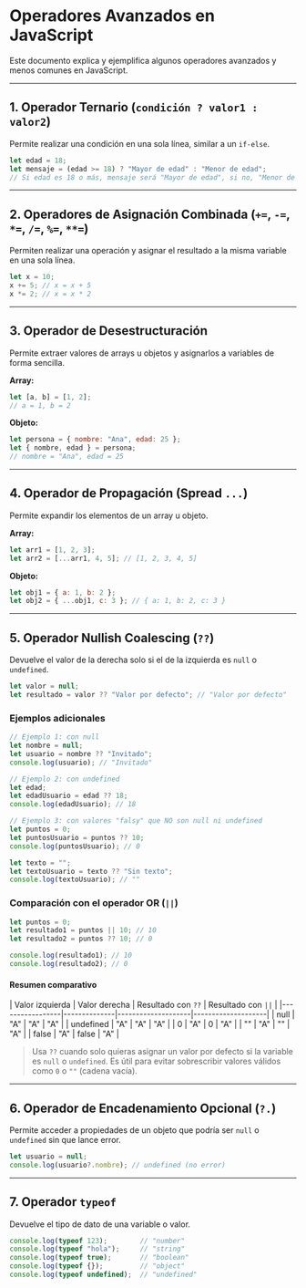 # Operadores Avanzados en JavaScript

Este documento explica y ejemplifica algunos operadores avanzados y menos comunes en JavaScript.

---

## 1. Operador Ternario (`condición ? valor1 : valor2`)
Permite realizar una condición en una sola línea, similar a un `if-else`.

```js
let edad = 18;
let mensaje = (edad >= 18) ? "Mayor de edad" : "Menor de edad";
// Si edad es 18 o más, mensaje será "Mayor de edad", si no, "Menor de edad"
```

---

## 2. Operadores de Asignación Combinada (`+=`, `-=`, `*=`, `/=`, `%=`, `**=`)
Permiten realizar una operación y asignar el resultado a la misma variable en una sola línea.

```js
let x = 10;
x += 5; // x = x + 5
x *= 2; // x = x * 2
```

---

## 3. Operador de Desestructuración
Permite extraer valores de arrays u objetos y asignarlos a variables de forma sencilla.

**Array:**
```js
let [a, b] = [1, 2];
// a = 1, b = 2
```

**Objeto:**
```js
let persona = { nombre: "Ana", edad: 25 };
let { nombre, edad } = persona;
// nombre = "Ana", edad = 25
```

---

## 4. Operador de Propagación (Spread `...`)
Permite expandir los elementos de un array u objeto.

**Array:**
```js
let arr1 = [1, 2, 3];
let arr2 = [...arr1, 4, 5]; // [1, 2, 3, 4, 5]
```

**Objeto:**
```js
let obj1 = { a: 1, b: 2 };
let obj2 = { ...obj1, c: 3 }; // { a: 1, b: 2, c: 3 }
```

---

## 5. Operador Nullish Coalescing (`??`)
Devuelve el valor de la derecha solo si el de la izquierda es `null` o `undefined`.

```js
let valor = null;
let resultado = valor ?? "Valor por defecto"; // "Valor por defecto"
```

### Ejemplos adicionales

```js
// Ejemplo 1: con null
let nombre = null;
let usuario = nombre ?? "Invitado";
console.log(usuario); // "Invitado"

// Ejemplo 2: con undefined
let edad;
let edadUsuario = edad ?? 18;
console.log(edadUsuario); // 18

// Ejemplo 3: con valores "falsy" que NO son null ni undefined
let puntos = 0;
let puntosUsuario = puntos ?? 10;
console.log(puntosUsuario); // 0

let texto = "";
let textoUsuario = texto ?? "Sin texto";
console.log(textoUsuario); // ""
```

### Comparación con el operador OR (`||`)

```js
let puntos = 0;
let resultado1 = puntos || 10; // 10
let resultado2 = puntos ?? 10; // 0

console.log(resultado1); // 10
console.log(resultado2); // 0
```

#### Resumen comparativo

| Valor izquierda | Valor derecha | Resultado con `??` | Resultado con `||` |
|-----------------|--------------|--------------------|--------------------|
| null            | "A"          | "A"                | "A"                |
| undefined       | "A"          | "A"                | "A"                |
| 0               | "A"          | 0                  | "A"                |
| ""              | "A"          | ""                 | "A"                |
| false           | "A"          | false              | "A"                |

> Usa `??` cuando solo quieras asignar un valor por defecto si la variable es `null` o `undefined`. Es útil para evitar sobrescribir valores válidos como `0` o `""` (cadena vacía).

---

## 6. Operador de Encadenamiento Opcional (`?.`)
Permite acceder a propiedades de un objeto que podría ser `null` o `undefined` sin que lance error.

```js
let usuario = null;
console.log(usuario?.nombre); // undefined (no error)
```

---

## 7. Operador `typeof`
Devuelve el tipo de dato de una variable o valor.

```js
console.log(typeof 123);        // "number"
console.log(typeof "hola");     // "string"
console.log(typeof true);       // "boolean"
console.log(typeof {});         // "object"
console.log(typeof undefined);  // "undefined"
``` 